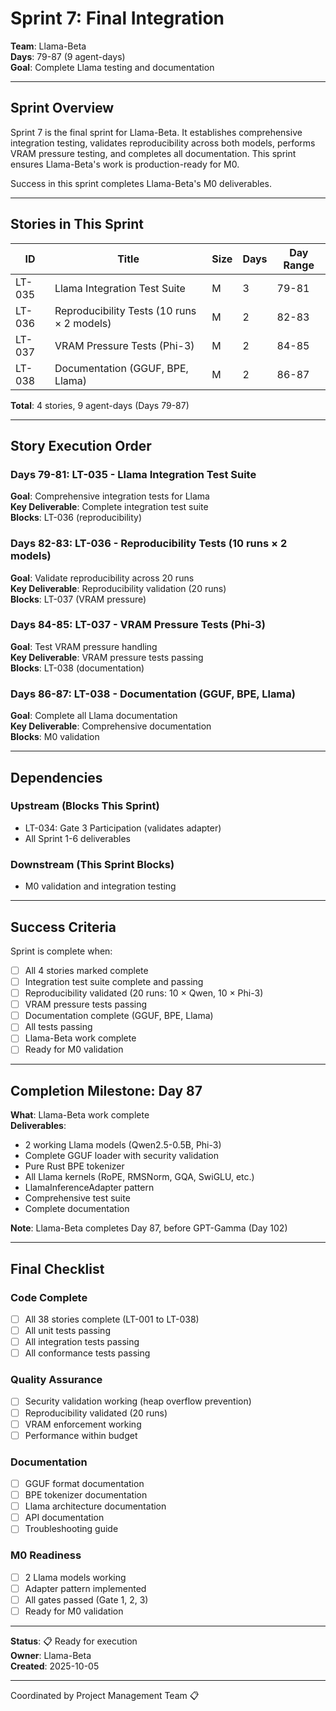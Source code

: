 # Sprint 7: Final Integration

**Team**: Llama-Beta  
**Days**: 79-87 (9 agent-days)  
**Goal**: Complete Llama testing and documentation

---

## Sprint Overview

Sprint 7 is the final sprint for Llama-Beta. It establishes comprehensive integration testing, validates reproducibility across both models, performs VRAM pressure testing, and completes all documentation. This sprint ensures Llama-Beta's work is production-ready for M0.

Success in this sprint completes Llama-Beta's M0 deliverables.

---

## Stories in This Sprint

| ID | Title | Size | Days | Day Range |
|----|-------|------|------|-----------|
| LT-035 | Llama Integration Test Suite | M | 3 | 79-81 |
| LT-036 | Reproducibility Tests (10 runs × 2 models) | M | 2 | 82-83 |
| LT-037 | VRAM Pressure Tests (Phi-3) | M | 2 | 84-85 |
| LT-038 | Documentation (GGUF, BPE, Llama) | M | 2 | 86-87 |

**Total**: 4 stories, 9 agent-days (Days 79-87)

---

## Story Execution Order

### Days 79-81: LT-035 - Llama Integration Test Suite
**Goal**: Comprehensive integration tests for Llama  
**Key Deliverable**: Complete integration test suite  
**Blocks**: LT-036 (reproducibility)

### Days 82-83: LT-036 - Reproducibility Tests (10 runs × 2 models)
**Goal**: Validate reproducibility across 20 runs  
**Key Deliverable**: Reproducibility validation (20 runs)  
**Blocks**: LT-037 (VRAM pressure)

### Days 84-85: LT-037 - VRAM Pressure Tests (Phi-3)
**Goal**: Test VRAM pressure handling  
**Key Deliverable**: VRAM pressure tests passing  
**Blocks**: LT-038 (documentation)

### Days 86-87: LT-038 - Documentation (GGUF, BPE, Llama)
**Goal**: Complete all Llama documentation  
**Key Deliverable**: Comprehensive documentation  
**Blocks**: M0 validation

---

## Dependencies

### Upstream (Blocks This Sprint)
- LT-034: Gate 3 Participation (validates adapter)
- All Sprint 1-6 deliverables

### Downstream (This Sprint Blocks)
- M0 validation and integration testing

---

## Success Criteria

Sprint is complete when:
- [ ] All 4 stories marked complete
- [ ] Integration test suite complete and passing
- [ ] Reproducibility validated (20 runs: 10 × Qwen, 10 × Phi-3)
- [ ] VRAM pressure tests passing
- [ ] Documentation complete (GGUF, BPE, Llama)
- [ ] All tests passing
- [ ] Llama-Beta work complete
- [ ] Ready for M0 validation

---

## Completion Milestone: Day 87

**What**: Llama-Beta work complete  
**Deliverables**:
- 2 working Llama models (Qwen2.5-0.5B, Phi-3)
- Complete GGUF loader with security validation
- Pure Rust BPE tokenizer
- All Llama kernels (RoPE, RMSNorm, GQA, SwiGLU, etc.)
- LlamaInferenceAdapter pattern
- Comprehensive test suite
- Complete documentation

**Note**: Llama-Beta completes Day 87, before GPT-Gamma (Day 102)

---

## Final Checklist

### Code Complete
- [ ] All 38 stories complete (LT-001 to LT-038)
- [ ] All unit tests passing
- [ ] All integration tests passing
- [ ] All conformance tests passing

### Quality Assurance
- [ ] Security validation working (heap overflow prevention)
- [ ] Reproducibility validated (20 runs)
- [ ] VRAM enforcement working
- [ ] Performance within budget

### Documentation
- [ ] GGUF format documentation
- [ ] BPE tokenizer documentation
- [ ] Llama architecture documentation
- [ ] API documentation
- [ ] Troubleshooting guide

### M0 Readiness
- [ ] 2 Llama models working
- [ ] Adapter pattern implemented
- [ ] All gates passed (Gate 1, 2, 3)
- [ ] Ready for M0 validation

---

**Status**: 📋 Ready for execution  
**Owner**: Llama-Beta  
**Created**: 2025-10-05

---
Coordinated by Project Management Team 📋
